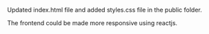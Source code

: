 Updated index.html file and added styles.css file in the public folder.

The frontend could be made more responsive using reactjs.